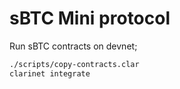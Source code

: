 # sBTC Mini protocol

Run sBTC contracts on devnet;

```bash
./scripts/copy-contracts.clar
clarinet integrate
```

